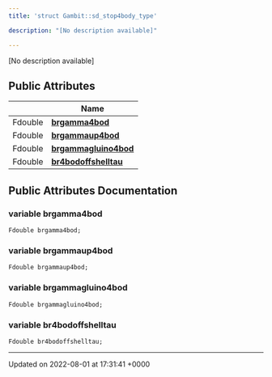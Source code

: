 ```yaml
---
title: 'struct Gambit::sd_stop4body_type'

description: "[No description available]"

---
```









[No description available]

## Public Attributes

|                | Name           |
| -------------- | -------------- |
| Fdouble | **[brgamma4bod](/documentation/code/darkbit_developmentclasses/structgambit_1_1sd__stop4body__type/#variable-brgamma4bod)**  |
| Fdouble | **[brgammaup4bod](/documentation/code/darkbit_developmentclasses/structgambit_1_1sd__stop4body__type/#variable-brgammaup4bod)**  |
| Fdouble | **[brgammagluino4bod](/documentation/code/darkbit_developmentclasses/structgambit_1_1sd__stop4body__type/#variable-brgammagluino4bod)**  |
| Fdouble | **[br4bodoffshelltau](/documentation/code/darkbit_developmentclasses/structgambit_1_1sd__stop4body__type/#variable-br4bodoffshelltau)**  |

## Public Attributes Documentation

### variable brgamma4bod

```
Fdouble brgamma4bod;
```


### variable brgammaup4bod

```
Fdouble brgammaup4bod;
```


### variable brgammagluino4bod

```
Fdouble brgammagluino4bod;
```


### variable br4bodoffshelltau

```
Fdouble br4bodoffshelltau;
```


-------------------------------

Updated on 2022-08-01 at 17:31:41 +0000